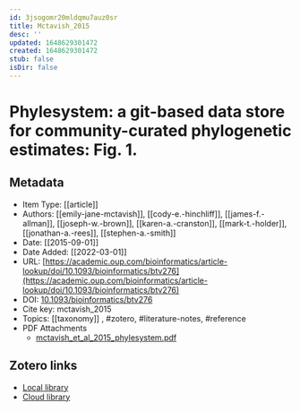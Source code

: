 ```yaml
---
id: 3jsogomr20mldqmu7auz0sr
title: Mctavish_2015
desc: ''
updated: 1648629301472
created: 1648629301472
stub: false
isDir: false
---
```

# Phylesystem: a git-based data store for community-curated phylogenetic estimates: Fig. 1.

## Metadata

* Item Type: [[article]]
* Authors: [[emily-jane-mctavish]], [[cody-e.-hinchliff]], [[james-f.-allman]], [[joseph-w.-brown]], [[karen-a.-cranston]], [[mark-t.-holder]], [[jonathan-a.-rees]], [[stephen-a.-smith]]
* Date: [[2015-09-01]]
* Date Added: [[2022-03-01]]
* URL: [https://academic.oup.com/bioinformatics/article-lookup/doi/10.1093/bioinformatics/btv276](https://academic.oup.com/bioinformatics/article-lookup/doi/10.1093/bioinformatics/btv276)
* DOI: [10.1093/bioinformatics/btv276](https://doi.org/10.1093/bioinformatics/btv276)
* Cite key: mctavish_2015
* Topics: [[taxonomy]]
, #zotero, #literature-notes, #reference
* PDF Attachments
	- [mctavish_et_al_2015_phylesystem.pdf](zotero://open-pdf/library/items/BWMCRYYG)


##  Zotero links
* [Local library](zotero://select/items/3_LK7NP79G)
* [Cloud library](http://zotero.org/groups/4613367/items/LK7NP79G)

